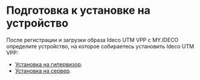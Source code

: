 # Подготовка к установке на устройство

После регистрации и загрузки образа Ideco UTM VPP с MY.IDECO определите устройство, на которое собираетесь установить Ideco UTM VPP:

* [Установка на гипервизор](setup-hypervisor.md).
* [Установка на сервер](preparation-boot-disk.md).

